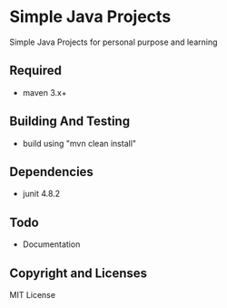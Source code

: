# Simple Java Projects

Simple Java Projects for personal purpose and learning

## Required
- maven 3.x+

## Building And Testing
- build using "mvn clean install"

## Dependencies
- junit 4.8.2

## Todo
- Documentation

## Copyright and Licenses
MIT License
